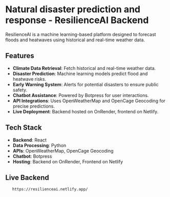 # Natural disaster prediction and response - ResilienceAI Backend

ResilienceAI is a machine learning-based platform designed to forecast floods and heatwaves using historical and real-time weather data.

## Features
- **Climate Data Retrieval**: Fetch historical and real-time weather data.
- **Disaster Prediction**: Machine learning models predict flood and heatwave risks.
- **Early Warning System**: Alerts for potential disasters to ensure public safety.
- **Chatbot Assistance**: Powered by Botpress for user interactions.
- **API Integrations**: Uses OpenWeatherMap and OpenCage Geocoding for precise predictions.
- **Live Deployment**: Backend hosted on OnRender, frontend on Netlify.

## Tech Stack
- **Backend**: React
- **Data Processing**: Python
- **APIs**: OpenWeatherMap, OpenCage Geocoding
- **Chatbot**: Botpress
- **Hosting**: Backend on OnRender, Frontend on Netlify

## Live Backend
```bash
   https://resilienceai.netlify.app/
